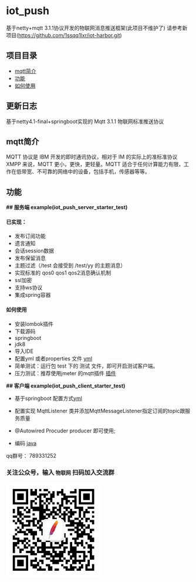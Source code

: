 # iot_push
基于netty+mqtt 3.1.1协议开发的物联网消息推送框架(此项目不维护了)
请参考新项目(https://github.com/1ssqq1lxr/iot-harbor.git)
 ## 项目目录
 * [mqtt简介](#1)
 * [功能](#2)
 * [如何使用](#3)
 ## 更新日志
 基于netty4.1-final+springboot实现的 Mqtt 3.1.1 物联网标准推送协议
 ## <a name="1">mqtt简介</a>
 MQTT 协议是 IBM 开发的即时通讯协议，相对于 IM 的实际上的准标准协议 XMPP 来说，MQTT 更小，更快，更轻量。MQTT 适合于任何计算能力有限，工作在低带宽、不可靠的网络中的设备，包括手机，传感器等等。
 ## <a name="2">功能</a>
 
 **## 服务端  example(iot_push_server_starter_test)**
 
 #### 已实现：
 * 发布订阅功能
 * 遗言通知
 * 会话session数据
 * 发布保留消息
 * 主题过滤（/test 会接受到 /test/yy 的主题消息）
 * 实现标准的 qos0 qos1 qos2消息确认机制
 * ssl加密
 * 支持ws协议
 * 集成spring容器
   
 
 #### <a name="3">如何使用</a>
  * 安装lombok插件  
  * 下载源码
  * springboot
  * jdk8
  * 导入IDE
  * 配置yml 或者properties 文件 [yml](https://github.com/1ssqq1lxr/iot_push/blob/master/iot_push_server_starter_test/src/main/resources/application.yml)  
  * 简单测试：运行包 test 下的 测试 文件，即可开启测试客户端。
  * 压力测试：推荐使用jmeter 的mqtt插件 [插件](https://github.com/tuanhiep/mqtt-jmeter)
 
  **## 客户端  example(iot_push_client_starter_test)**
  
  * 基于springboot 配置方式[yml](https://github.com/1ssqq1lxr/iot_push/blob/master/iot_push_client_starter_test/src/main/resources/application.yml)
  
  * 配置实现 MqttListener 类并添加MqttMessageListener指定订阅的topic跟服务质量
     
  * @Autowired Procuder producer 即可使用;
    
  * 编码 [java](https://github.com/1ssqq1lxr/iot_push/blob/master/iot_push_client_starter_test/src/main/java/com/lxr/iot/example/MqttMain.java)

qq群号： 789331252    
### 关注公众号，输入 `物联网`  扫码加入交流群
![image](image/icon.jpg)


 

